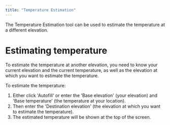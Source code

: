 ```yaml
---
title: "Temperature Estimation"
---
```


The Temperature Estimation tool can be used to estimate the temperature at a different elevation.

# Estimating temperature
To estimate the temperature at another elevation, you need to know your current elevation and the current temperature, as well as the elevation at which you want to estimate the temperature.

To estimate the temperature:

1. Either click 'Autofill' or enter the 'Base elevation' (your elevation) and 'Base temperature' (the temperature at your location).
2. Then enter the 'Destination elevation' (the elevation at which you want to estimate the temperature).
3. The estimated temperature will be shown at the top of the screen.
